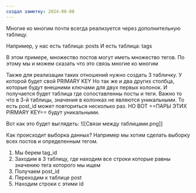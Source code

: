 ```yaml
---
создал заметку: 2024-08-08
---
```

Многие ко многим почти всегда реализуется через дополнительную таблицу.

Например, у нас есть таблица: posts 
И есть таблица: tags

В этом примере, множество постов могут иметь множество тегов. По этому мы и можем сказать что это связь многие ко многим

Также для реализации таких отношений нужно создать 3 табличку. У которой будет свой PRIMARY KEY 
Но так же и два других столбца, которые будут внешними ключами для двух первых колонок. И получается будет таблица где сопоставленны посты и теги. Важно то что в 3-й таблицы, значения в колонках не являются уникальными. То есть post_id может повториться несколько раз. 
НО ВОТ ==ПАРЫ ЭТИХ PIRMARY KEY== будут уникальными.

Вот как это будет выглядеть: 
![[Связи между таблицами.png]]


Как происходит выборка данных? 
Например мы хотим сделать выборку всех постов и определенным тегом. 

1) Мы берем tag_id 
2) Заходим в 3 таблицу, где находим все строки которые равны значению тега которого мы ищем
3) Получаем post_id
4) Переходим к таблице post 
5) Находим строки с этими id 